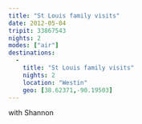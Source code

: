 ```yaml
---
title: "St Louis family visits"
date: 2012-05-04
tripit: 33867543
nights: 2
modes: ["air"]
destinations:
  -
    title: "St Louis family visits"
    nights: 2
    location: "Westin"
    geo: [38.62371,-90.19503]
---
```


with Shannon
